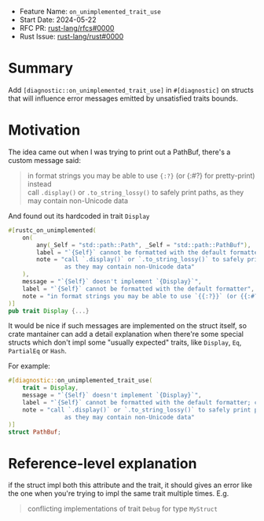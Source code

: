 - Feature Name: `on_unimplemented_trait_use`
- Start Date: 2024-05-22
- RFC PR: [rust-lang/rfcs#0000](https://github.com/rust-lang/rfcs/pull/0000)
- Rust Issue: [rust-lang/rust#0000](https://github.com/rust-lang/rust/issues/0000)

# Summary
[summary]: #summary

Add `[diagnostic::on_unimplemented_trait_use]` in `#[diagnostic]` on structs that will influence error messages emitted by unsatisfied traits bounds.

# Motivation
[motivation]: #motivation

The idea came out when I was trying to print out a PathBuf, there's a custom message said: 
>in format strings you may be able to use `{:?}` (or {:#?} for pretty-print) instead  
call `.display()` or `.to_string_lossy()` to safely print paths, as they may contain non-Unicode data

And found out its hardcoded in trait `Display`
```rust
#[rustc_on_unimplemented(
    on(
        any(_Self = "std::path::Path", _Self = "std::path::PathBuf"),
        label = "`{Self}` cannot be formatted with the default formatter; call `.display()` on it",
        note = "call `.display()` or `.to_string_lossy()` to safely print paths, \
                as they may contain non-Unicode data"
    ),
    message = "`{Self}` doesn't implement `{Display}`",
    label = "`{Self}` cannot be formatted with the default formatter",
    note = "in format strings you may be able to use `{{:?}}` (or {{:#?}} for pretty-print) instead"
)]
pub trait Display {...}
```
It would be nice if such messages are implemented on the struct itself, so crate mantainer can add a detail explanation when there're some special structs which don't impl some "usually expected" traits, like `Display`, `Eq`, `PartialEq` or `Hash`.

For example:
```rust
#[diagnostic::on_unimplemented_trait_use(
    trait = Display,
    message = "`{Self}` doesn't implement `{Display}`",
    label = "`{Self}` cannot be formatted with the default formatter; call `.display()` on it",
    note = "call `.display()` or `.to_string_lossy()` to safely print paths, \
                as they may contain non-Unicode data"
)]
struct PathBuf;
````

# Reference-level explanation
[reference-level-explanation]: #reference-level-explanation

if the struct impl both this attribute and the trait, it should gives an error like the one when you're trying to impl the same trait multiple times. E.g.
> conflicting implementations of trait `Debug` for type `MyStruct`

